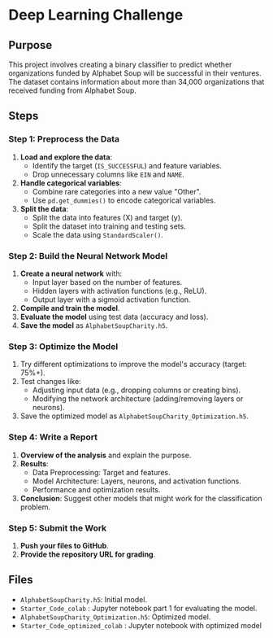# Deep Learning Challenge

## Purpose
This project involves creating a binary classifier to predict whether organizations funded by Alphabet Soup will be successful in their ventures. The dataset contains information about more than 34,000 organizations that received funding from Alphabet Soup.

## Steps

### Step 1: Preprocess the Data
1. **Load and explore the data**:
   - Identify the target (`IS_SUCCESSFUL`) and feature variables.
   - Drop unnecessary columns like `EIN` and `NAME`.
2. **Handle categorical variables**:
   - Combine rare categories into a new value "Other".
   - Use `pd.get_dummies()` to encode categorical variables.
3. **Split the data**:
   - Split the data into features (X) and target (y).
   - Split the dataset into training and testing sets.
   - Scale the data using `StandardScaler()`.

### Step 2: Build the Neural Network Model
1. **Create a neural network** with:
   - Input layer based on the number of features.
   - Hidden layers with activation functions (e.g., ReLU).
   - Output layer with a sigmoid activation function.
2. **Compile and train the model**.
3. **Evaluate the model** using test data (accuracy and loss).
4. **Save the model** as `AlphabetSoupCharity.h5`.

### Step 3: Optimize the Model
1. Try different optimizations to improve the model's accuracy (target: 75%+).
2. Test changes like:
   - Adjusting input data (e.g., dropping columns or creating bins).
   - Modifying the network architecture (adding/removing layers or neurons).
3. Save the optimized model as `AlphabetSoupCharity_Optimization.h5`.

### Step 4: Write a Report
1. **Overview of the analysis** and explain the purpose.
2. **Results**:
   - Data Preprocessing: Target and features.
   - Model Architecture: Layers, neurons, and activation functions.
   - Performance and optimization results.
3. **Conclusion**: Suggest other models that might work for the classification problem.

### Step 5: Submit the Work
1. **Push your files to GitHub**.
2. **Provide the repository URL for grading**.

## Files
- `AlphabetSoupCharity.h5`: Initial model.
- `Starter_Code_colab` : Jupyter notebook part 1 for evaluating the model.
- `AlphabetSoupCharity_Optimization.h5`: Optimized model.
- `Starter_Code_optimized_colab` : Jupyter notebook with optimized model
